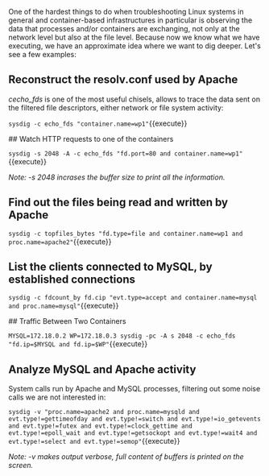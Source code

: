 One of the hardest things to do when troubleshooting Linux systems in general and container-based infrastructures in particular is observing the data that processes and/or containers are exchanging, not only at the network level but also at the file level. Because now we know what we have executing, we have an approximate idea where we want to dig deeper. Let's see a few examples:

## Reconstruct the resolv.conf used by Apache

*cecho_fds* is one of the most useful chisels, allows to trace the data sent on the filtered file descriptors, either network or file system activity:

`sysdig -c echo_fds "container.name=wp1"`{{execute}}

## Watch HTTP requests to one of the containers

`sysdig -s 2048 -A -c echo_fds "fd.port=80 and container.name=wp1"`{{execute}}

_Note: -s 2048 incrases the buffer size to print all the information._

## Find out the files being read and written by Apache

`sysdig -c topfiles_bytes "fd.type=file and container.name=wp1 and proc.name=apache2"`{{execute}}

## List the clients connected to MySQL, by established connections

`sysdig -c fdcount_by fd.cip "evt.type=accept and container.name=mysql and proc.name=mysql"`{{execute}}

## Traffic Between Two Containers

`MYSQL=172.18.0.2 WP=172.18.0.3
sysdig -pc -A s 2048 -c echo_fds "fd.ip=$MYSQL and fd.ip=$WP"`{{execute}}

## Analyze MySQL and Apache activity

System calls run by Apache and MySQL processes, filtering out some noise calls we are not interested in:

`sysdig -v "proc.name=apache2 and proc.name=mysqld and evt.type!=gettimeofday and evt.type!=switch and evt.type!=io_getevents and evt.type!=futex and evt.type!=clock_gettime and evt.type!=epoll_wait and evt.type!=getsockopt and evt.type!=wait4 and evt.type!=select and evt.type!=semop"`{{execute}}

_Note: -v makes output verbose, full content of buffers is printed on the screen._

